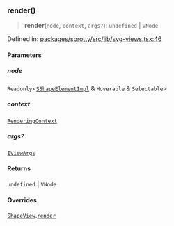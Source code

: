 
### render()

> **render**(`node`, `context`, `args?`): `undefined` \| `VNode`

Defined in: [packages/sprotty/src/lib/svg-views.tsx:46](https://github.com/eclipse-sprotty/sprotty/blob/f9b2433481cc27a1ac0c92d525a92039ae7f6c76/packages/sprotty/src/lib/svg-views.tsx#L46)

#### Parameters

##### node

`Readonly`\<[`SShapeElementImpl`](../Class.SShapeElementImpl) & `Hoverable` & `Selectable`\>

##### context

[`RenderingContext`](../Interface.RenderingContext)

##### args?

[`IViewArgs`](../Interface.IViewArgs)

#### Returns

`undefined` \| `VNode`

#### Overrides

[`ShapeView`](../Class.ShapeView).[`render`](../Class.ShapeView.md#render)
